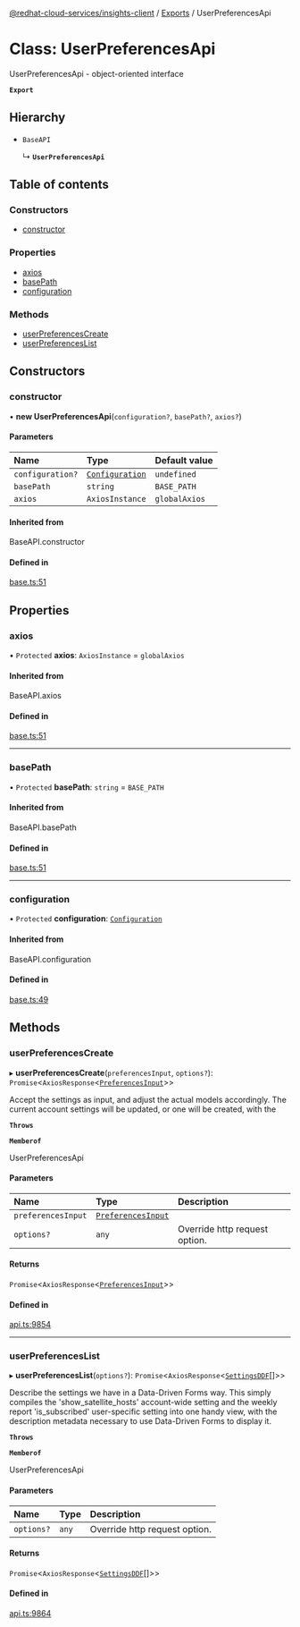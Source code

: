 [@redhat-cloud-services/insights-client](../README.md) / [Exports](../modules.md) / UserPreferencesApi

# Class: UserPreferencesApi

UserPreferencesApi - object-oriented interface

**`Export`**

## Hierarchy

- `BaseAPI`

  ↳ **`UserPreferencesApi`**

## Table of contents

### Constructors

- [constructor](UserPreferencesApi.md#constructor)

### Properties

- [axios](UserPreferencesApi.md#axios)
- [basePath](UserPreferencesApi.md#basepath)
- [configuration](UserPreferencesApi.md#configuration)

### Methods

- [userPreferencesCreate](UserPreferencesApi.md#userpreferencescreate)
- [userPreferencesList](UserPreferencesApi.md#userpreferenceslist)

## Constructors

### constructor

• **new UserPreferencesApi**(`configuration?`, `basePath?`, `axios?`)

#### Parameters

| Name | Type | Default value |
| :------ | :------ | :------ |
| `configuration?` | [`Configuration`](Configuration.md) | `undefined` |
| `basePath` | `string` | `BASE_PATH` |
| `axios` | `AxiosInstance` | `globalAxios` |

#### Inherited from

BaseAPI.constructor

#### Defined in

[base.ts:51](https://github.com/RedHatInsights/javascript-clients/blob/master/packages/insights/base.ts#L51)

## Properties

### axios

• `Protected` **axios**: `AxiosInstance` = `globalAxios`

#### Inherited from

BaseAPI.axios

#### Defined in

[base.ts:51](https://github.com/RedHatInsights/javascript-clients/blob/master/packages/insights/base.ts#L51)

___

### basePath

• `Protected` **basePath**: `string` = `BASE_PATH`

#### Inherited from

BaseAPI.basePath

#### Defined in

[base.ts:51](https://github.com/RedHatInsights/javascript-clients/blob/master/packages/insights/base.ts#L51)

___

### configuration

• `Protected` **configuration**: [`Configuration`](Configuration.md)

#### Inherited from

BaseAPI.configuration

#### Defined in

[base.ts:49](https://github.com/RedHatInsights/javascript-clients/blob/master/packages/insights/base.ts#L49)

## Methods

### userPreferencesCreate

▸ **userPreferencesCreate**(`preferencesInput`, `options?`): `Promise`<`AxiosResponse`<[`PreferencesInput`](../interfaces/PreferencesInput.md)\>\>

Accept the settings as input, and adjust the actual models accordingly.  The current account settings will be updated, or one will be created, with the

**`Throws`**

**`Memberof`**

UserPreferencesApi

#### Parameters

| Name | Type | Description |
| :------ | :------ | :------ |
| `preferencesInput` | [`PreferencesInput`](../interfaces/PreferencesInput.md) |  |
| `options?` | `any` | Override http request option. |

#### Returns

`Promise`<`AxiosResponse`<[`PreferencesInput`](../interfaces/PreferencesInput.md)\>\>

#### Defined in

[api.ts:9854](https://github.com/RedHatInsights/javascript-clients/blob/master/packages/insights/api.ts#L9854)

___

### userPreferencesList

▸ **userPreferencesList**(`options?`): `Promise`<`AxiosResponse`<[`SettingsDDF`](../interfaces/SettingsDDF.md)[]\>\>

Describe the settings we have in a Data-Driven Forms way.  This simply compiles the \'show_satellite_hosts\' account-wide setting and the weekly report \'is_subscribed\' user-specific setting into one handy view, with the description metadata necessary to use Data-Driven Forms to display it.

**`Throws`**

**`Memberof`**

UserPreferencesApi

#### Parameters

| Name | Type | Description |
| :------ | :------ | :------ |
| `options?` | `any` | Override http request option. |

#### Returns

`Promise`<`AxiosResponse`<[`SettingsDDF`](../interfaces/SettingsDDF.md)[]\>\>

#### Defined in

[api.ts:9864](https://github.com/RedHatInsights/javascript-clients/blob/master/packages/insights/api.ts#L9864)
